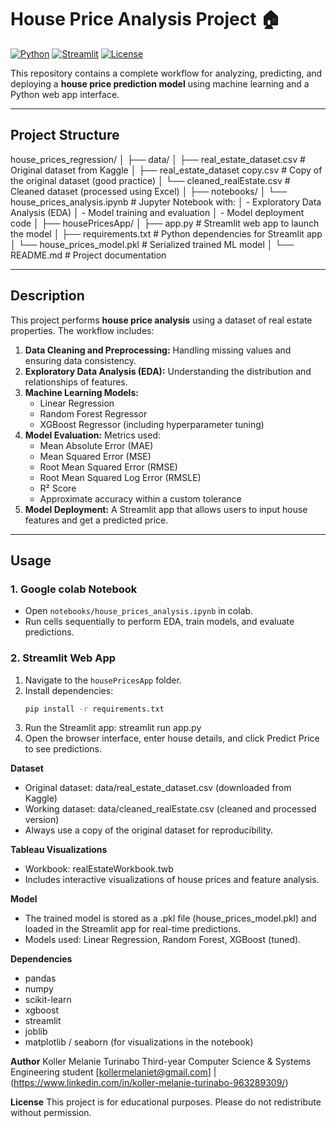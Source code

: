 # House Price Analysis Project 🏠

[![Python](https://img.shields.io/badge/Python-3.10-blue)](https://www.python.org/)
[![Streamlit](https://img.shields.io/badge/Streamlit-App-orange)](https://streamlit.io/)
[![License](https://img.shields.io/badge/License-Educational-green)](LICENSE)

This repository contains a complete workflow for analyzing, predicting, and deploying a **house price prediction model** using machine learning and a Python web app interface.

---

## Project Structure

house_prices_regression/
│
├── data/
│   ├── real_estate_dataset.csv           # Original dataset from Kaggle
│   ├── real_estate_dataset copy.csv      # Copy of the original dataset (good practice)
│   └── cleaned_realEstate.csv            # Cleaned dataset (processed using Excel)
│
├── notebooks/
│   └── house_prices_analysis.ipynb       # Jupyter Notebook with:
│       - Exploratory Data Analysis (EDA)
│       - Model training and evaluation
│       - Model deployment code
│
├── housePricesApp/
│   ├── app.py                            # Streamlit web app to launch the model
│   ├── requirements.txt                  # Python dependencies for Streamlit app
│   └── house_prices_model.pkl            # Serialized trained ML model
│
└── README.md                             # Project documentation


---

## Description

This project performs **house price analysis** using a dataset of real estate properties. The workflow includes:

1. **Data Cleaning and Preprocessing:** Handling missing values and ensuring data consistency.
2. **Exploratory Data Analysis (EDA):** Understanding the distribution and relationships of features.
3. **Machine Learning Models:**
   - Linear Regression
   - Random Forest Regressor
   - XGBoost Regressor (including hyperparameter tuning)
4. **Model Evaluation:** Metrics used:
   - Mean Absolute Error (MAE)
   - Mean Squared Error (MSE)
   - Root Mean Squared Error (RMSE)
   - Root Mean Squared Log Error (RMSLE)
   - R² Score
   - Approximate accuracy within a custom tolerance
5. **Model Deployment:** A Streamlit app that allows users to input house features and get a predicted price.

---

## Usage

### 1. Google colab Notebook
- Open `notebooks/house_prices_analysis.ipynb` in colab.
- Run cells sequentially to perform EDA, train models, and evaluate predictions.

### 2. Streamlit Web App
1. Navigate to the `housePricesApp` folder.
2. Install dependencies:
    ```bash
    pip install -r requirements.txt
3. Run the Streamlit app:
    streamlit run app.py
4. Open the browser interface, enter house details, and click Predict Price to see predictions.

**Dataset**
- Original dataset: data/real_estate_dataset.csv (downloaded from Kaggle)
- Working dataset: data/cleaned_realEstate.csv (cleaned and processed version)
- Always use a copy of the original dataset for reproducibility.

**Tableau Visualizations**
- Workbook: realEstateWorkbook.twb
- Includes interactive visualizations of house prices and feature analysis.

**Model**
- The trained model is stored as a .pkl file (house_prices_model.pkl) and loaded in the Streamlit app for real-time predictions.
- Models used: Linear Regression, Random Forest, XGBoost (tuned).

**Dependencies**
- pandas
- numpy
- scikit-learn
- xgboost
- streamlit
- joblib
- matplotlib / seaborn (for visualizations in the notebook)

**Author**
Koller Melanie Turinabo
Third-year Computer Science & Systems Engineering student
[kollermelaniet@gmail.com] | (https://www.linkedin.com/in/koller-melanie-turinabo-963289309/)

**License**
This project is for educational purposes. Please do not redistribute without permission.

